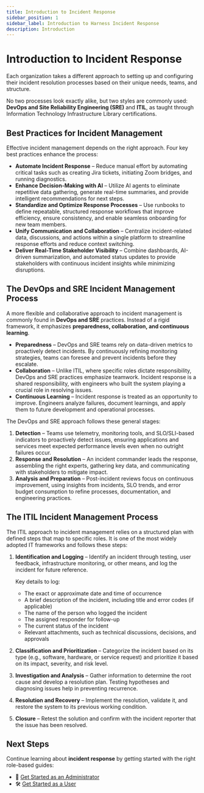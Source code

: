 ```yaml
---
title: Introduction to Incident Response
sidebar_position: 1
sidebar_label: Introduction to Harness Incident Response
description: Introduction
---
```


# Introduction to Incident Response

Each organization takes a different approach to setting up and configuring their incident resolution processes based on their unique needs, teams, and structure.

No two processes look exactly alike, but two styles are commonly used: **DevOps and Site Reliability Engineering (SRE)** and **ITIL**, as taught through Information Technology Infrastructure Library certifications.

## Best Practices for Incident Management

Effective incident management depends on the right approach. Four key best practices enhance the process:

- **Automate Incident Response** – Reduce manual effort by automating critical tasks such as creating Jira tickets, initiating Zoom bridges, and running diagnostics.  
- **Enhance Decision-Making with AI** – Utilize AI agents to eliminate repetitive data gathering, generate real-time summaries, and provide intelligent recommendations for next steps.
- **Standardize and Optimize Response Processes** – Use runbooks to define repeatable, structured response workflows that improve efficiency, ensure consistency, and enable seamless onboarding for new team members.
- **Unify Communication and Collaboration** – Centralize incident-related data, discussions, and actions within a single platform to streamline response efforts and reduce context switching.
- **Deliver Real-Time Stakeholder Visibility** – Combine dashboards, AI-driven summarization, and automated status updates to provide stakeholders with continuous incident insights while minimizing disruptions.  

## The DevOps and SRE Incident Management Process

A more flexible and collaborative approach to incident management is commonly found in **DevOps and SRE** practices. Instead of a rigid framework, it emphasizes **preparedness, collaboration, and continuous learning**.

- **Preparedness** – DevOps and SRE teams rely on data-driven metrics to proactively detect incidents. By continuously refining monitoring strategies, teams can foresee and prevent incidents before they escalate.
- **Collaboration** – Unlike ITIL, where specific roles dictate responsibility, DevOps and SRE practices emphasize teamwork. Incident response is a shared responsibility, with engineers who built the system playing a crucial role in resolving issues.
- **Continuous Learning** – Incident response is treated as an opportunity to improve. Engineers analyze failures, document learnings, and apply them to future development and operational processes.

The DevOps and SRE approach follows these general stages:

1. **Detection** – Teams use telemetry, monitoring tools, and SLO/SLI-based indicators to proactively detect issues, ensuring applications and services meet expected performance levels even when no outright failures occur.  
2. **Response and Resolution** – An incident commander leads the response, assembling the right experts, gathering key data, and communicating with stakeholders to mitigate impact.  
3. **Analysis and Preparation** – Post-incident reviews focus on continuous improvement, using insights from incidents, SLO trends, and error budget consumption to refine processes, documentation, and engineering practices.

## The ITIL Incident Management Process

The ITIL approach to incident management relies on a structured plan with defined steps that map to specific roles. It is one of the most widely adopted IT frameworks and follows these steps:

1. **Identification and Logging** – Identify an incident through testing, user feedback, infrastructure monitoring, or other means, and log the incident for future reference.

   Key details to log:
   - The exact or approximate date and time of occurrence
   - A brief description of the incident, including title and error codes (if applicable)
   - The name of the person who logged the incident
   - The assigned responder for follow-up
   - The current status of the incident
   - Relevant attachments, such as technical discussions, decisions, and approvals

2. **Classification and Prioritization** – Categorize the incident based on its type (e.g., software, hardware, or service request) and prioritize it based on its impact, severity, and risk level.

3. **Investigation and Analysis** – Gather information to determine the root cause and develop a resolution plan. Testing hypotheses and diagnosing issues help in preventing recurrence.

4. **Resolution and Recovery** – Implement the resolution, validate it, and restore the system to its previous working condition.

5. **Closure** – Retest the solution and confirm with the incident reporter that the issue has been resolved.

## Next Steps

Continue learning about **incident response** by getting started with the right role-based guides:

- 🚀 [Get Started as an Administrator](get-started-admin)
- 🛠️ [Get Started as a User](get-started-user)
